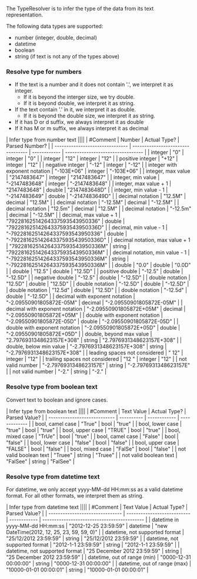 ﻿The TypeResolver is to infer the type of the data from 
its text representation.  

The following data types are supported:
- number (integer, double, decimal)
- datetime
- boolean
- string (if text is not any of the types above)

### Resolve type for numbers
- If the text is a number and it does not contain '.', 
we interpret it as integer. 
    - If it is beyond the interger size, we 
try double. 
    - If it is beyond double, we interpret it as string. 
- If the text contain '.' in it, 
we interpret it as double. 
    - If it is beyond the double size, we 
interpret it as string. 
- If it has D or d suffix, we always interpret it as double
- If it has M or m suffix, we always interpret it as decimal

| Infer type from number text                                                                                         ||||
| #Comment                        | Number                            | Actual Type? | Parsed Number?                    |
| ------------------------------- | --------------------------------- | ------------ | --------------------------------- |
| integer                         | "0"                               | integer      | "0"                               |
| integer                         | "12"                              | integer      | "12"                              |
| positive integer                | "+12"                             | integer      | "12"                              |
| negative integer                | "-12"                             | integer      | "-12"                             |
| integer with exponent notation  | "-103E+06"                        | integer      | "-103E+06"                        |
| integer, max value              | "2147483647"                      | integer      | "2147483647"                      |
| integer, min value              | "-2147483648"                     | integer      | "-2147483648"                     |
| integer, max value + 1          | "2147483648"                      | double       | "2147483648D"                      |
| integer, min value - 1          | "-2147483649"                     | double       | "-2147483649D"                     |
| decimal notation                | "12.5M"                           | decimal      | "12.5M"                           |
| decimal notation                | "-12.5M"                          | decimal      | "-12.5M"                          |
| decimal notation                | "12.5m"                           | decimal      | "12.5M"                           |
| decimal notation                | "-12.5m"                          | decimal      | "-12.5M"                          |
| decimal, max value + 1          | "79228162514264337593543950336"   | double       | "79228162514264337593543950336D"  |
| decimal, min value - 1          | "-79228162514264337593543950336"  | double       | "-79228162514264337593543950336D" |
| decimal notation, max value + 1 | "79228162514264337593543950336M"  | string       | "79228162514264337593543950336M"  |
| decimal notation, min value - 1 | "-79228162514264337593543950336M" | string       | "-79228162514264337593543950336M" |
| double                          | "0.0"                             | double       | "0.0D"                             |
| double                          | "12.5"                            | double       | "12.5D"                            |
| positive double                 | "-12.5"                           | double       | "-12.5D"                           |
| negative double                 | "-12.5"                           | double       | "-12.5D"                           |
| double notation                 | "12.5D"                           | double       | "12.5D"                           |
| double notation                 | "-12.5D"                          | double       | "-12.5D"                          |
| double notation                 | "12.5d"                           | double       | "12.5D"                           |
| double notation                 | "-12.5d"                          | double       | "-12.5D"                          |
| decimal with exponent notation  | "-2.09550901805872E-05M"          | decimal      | "-2.09550901805872E-05M"          |
| decimal with exponent notation  | "-2.09550901805872E+05M"          | decimal      | "-2.09550901805872E+05M"          |
| double with exponent notation   | "-2.09550901805872E-05D"          | double       | "-2.09550901805872E-05D"          |
| double with exponent notation   | "-2.09550901805872E+05D"          | double       | "-2.09550901805872E+05D"          |
| double, beyond max value        | "2.7976931348623157E+308"         | string       | "2.7976931348623157E+308"         |
| double, below min value         | "-2.7976931348623157E+308"        | string       | "-2.7976931348623157E+308"        |
| leading spaces not considered   | "   12"                           | integer      | "12"                              |
| trailing spaces not considered  | "12   "                           | integer      | "12"                              |
| not valid number                | "-2.7976931348623157E"            | string       | "-2.7976931348623157E"            |
| not valid number                | "-2."                             | string       | "-2."                             |

### Resolve type from boolean text
Convert text to boolean and ignore cases.

| Infer type from boolean text                                          ||||
| #Comment                     | Text Value | Actual Type? | Parsed Value? |
| ---------------------------- | ---------- | ------------ | ------------- |
| bool, camel case             | "True"     | bool         | "true"        |
| bool, lower case             | "true"     | bool         | "true"        |
| bool, upper case             | "TRUE"     | bool         | "true"        |
| bool, mixed case             | "TrUe"     | bool         | "true"        |
| bool, camel case             | "False"    | bool         | "false"       |
| bool, lower case             | "false"    | bool         | "false"       |
| bool, upper case             | "FALSE"    | bool         | "false"       |
| bool, mixed case             | "FalSe"    | bool         | "false"       |
| not valid boolean text       | "Truee"    | string       | "Truee"       |
| not valid boolean text       | "FalSee"   | string       | "FalSee"      |

### Resolve type from datetime text
For datetime, we only accept yyyy-MM-dd HH:mm:ss as a valid datetime format.
For all other formats, we interpret them as string.

| Infer type from datetime text                                                                                           ||||
| #Comment                        | Text Value                  | Actual Type? | Parsed Value?                               |
| ------------------------------- | --------------------------- | ------------ | ------------------------------------------- |
| datetime in yyyy-MM-dd HH:mm:ss | "2012-12-25 23:59:59"       | datetime     | "new DateTime(2012, 12, 25, 23, 59, 59, 0)" |
| datetime, not supported format  | "25/12/2012 23:59:59"       | string       | "25/12/2012 23:59:59"                       |
| datetime, not supported format  | "2012-1-1 23:59:59"         | string       | "2012-1-1 23:59:59"                         |
| datetime, not supported format  | "25 December 2012 23:59:59" | string       | "25 December 2012 23:59:59"                 |
| datetime, out of range (min)    | "0000-12-31 00:00:00"       | string       | "0000-12-31 00:00:00"                       |
| datetime, out of range (max)    | "10000-01-01 00:00:01"      | string       | "10000-01-01 00:00:01"                      |
